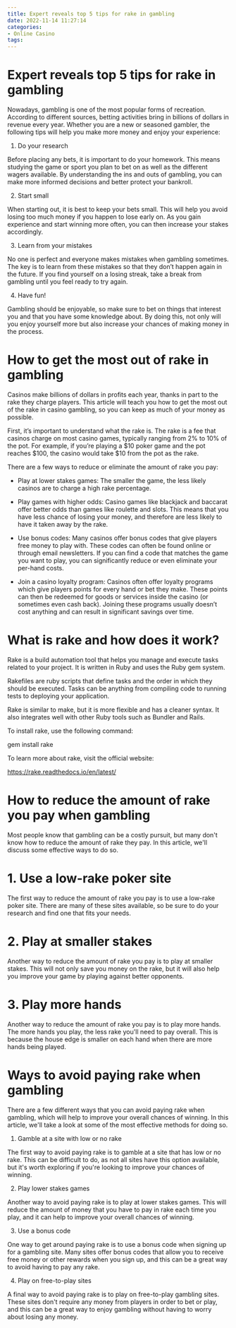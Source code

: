 ```yaml
---
title: Expert reveals top 5 tips for rake in gambling
date: 2022-11-14 11:27:14
categories:
- Online Casino
tags:
---
```



#  Expert reveals top 5 tips for rake in gambling

Nowadays, gambling is one of the most popular forms of recreation. According to different sources, betting activities bring in billions of dollars in revenue every year. Whether you are a new or seasoned gambler, the following tips will help you make more money and enjoy your experience:

1. Do your research

Before placing any bets, it is important to do your homework. This means studying the game or sport you plan to bet on as well as the different wagers available. By understanding the ins and outs of gambling, you can make more informed decisions and better protect your bankroll.

2. Start small

When starting out, it is best to keep your bets small. This will help you avoid losing too much money if you happen to lose early on. As you gain experience and start winning more often, you can then increase your stakes accordingly.

3. Learn from your mistakes

No one is perfect and everyone makes mistakes when gambling sometimes. The key is to learn from these mistakes so that they don’t happen again in the future. If you find yourself on a losing streak, take a break from gambling until you feel ready to try again.

4. Have fun!

Gambling should be enjoyable, so make sure to bet on things that interest you and that you have some knowledge about. By doing this, not only will you enjoy yourself more but also increase your chances of making money in the process.

#  How to get the most out of rake in gambling

Casinos make billions of dollars in profits each year, thanks in part to the rake they charge players. This article will teach you how to get the most out of the rake in casino gambling, so you can keep as much of your money as possible.

First, it’s important to understand what the rake is. The rake is a fee that casinos charge on most casino games, typically ranging from 2% to 10% of the pot. For example, if you’re playing a $10 poker game and the pot reaches $100, the casino would take $10 from the pot as the rake.

There are a few ways to reduce or eliminate the amount of rake you pay:

- Play at lower stakes games: The smaller the game, the less likely casinos are to charge a high rake percentage.

- Play games with higher odds: Casino games like blackjack and baccarat offer better odds than games like roulette and slots. This means that you have less chance of losing your money, and therefore are less likely to have it taken away by the rake.

- Use bonus codes: Many casinos offer bonus codes that give players free money to play with. These codes can often be found online or through email newsletters. If you can find a code that matches the game you want to play, you can significantly reduce or even eliminate your per-hand costs.

- Join a casino loyalty program: Casinos often offer loyalty programs which give players points for every hand or bet they make. These points can then be redeemed for goods or services inside the casino (or sometimes even cash back). Joining these programs usually doesn’t cost anything and can result in significant savings over time.

#  What is rake and how does it work?

Rake is a build automation tool that helps you manage and execute tasks related to your project. It is written in Ruby and uses the Ruby gem system.

Rakefiles are ruby scripts that define tasks and the order in which they should be executed. Tasks can be anything from compiling code to running tests to deploying your application.

Rake is similar to make, but it is more flexible and has a cleaner syntax. It also integrates well with other Ruby tools such as Bundler and Rails.

To install rake, use the following command:

gem install rake

To learn more about rake, visit the official website:

https://rake.readthedocs.io/en/latest/

#  How to reduce the amount of rake you pay when gambling

Most people know that gambling can be a costly pursuit, but many don't know how to reduce the amount of rake they pay. In this article, we'll discuss some effective ways to do so.

# 1. Use a low-rake poker site

The first way to reduce the amount of rake you pay is to use a low-rake poker site. There are many of these sites available, so be sure to do your research and find one that fits your needs.

# 2. Play at smaller stakes

Another way to reduce the amount of rake you pay is to play at smaller stakes. This will not only save you money on the rake, but it will also help you improve your game by playing against better opponents.

# 3. Play more hands

Another way to reduce the amount of rake you pay is to play more hands. The more hands you play, the less rake you'll need to pay overall. This is because the house edge is smaller on each hand when there are more hands being played.

#  Ways to avoid paying rake when gambling

There are a few different ways that you can avoid paying rake when gambling, which will help to improve your overall chances of winning. In this article, we'll take a look at some of the most effective methods for doing so.

1. Gamble at a site with low or no rake

The first way to avoid paying rake is to gamble at a site that has low or no rake. This can be difficult to do, as not all sites have this option available, but it's worth exploring if you're looking to improve your chances of winning.

2. Play lower stakes games

Another way to avoid paying rake is to play at lower stakes games. This will reduce the amount of money that you have to pay in rake each time you play, and it can help to improve your overall chances of winning.

3. Use a bonus code

One way to get around paying rake is to use a bonus code when signing up for a gambling site. Many sites offer bonus codes that allow you to receive free money or other rewards when you sign up, and this can be a great way to avoid having to pay any rake.

4. Play on free-to-play sites

A final way to avoid paying rake is to play on free-to-play gambling sites. These sites don't require any money from players in order to bet or play, and this can be a great way to enjoy gambling without having to worry about losing any money.